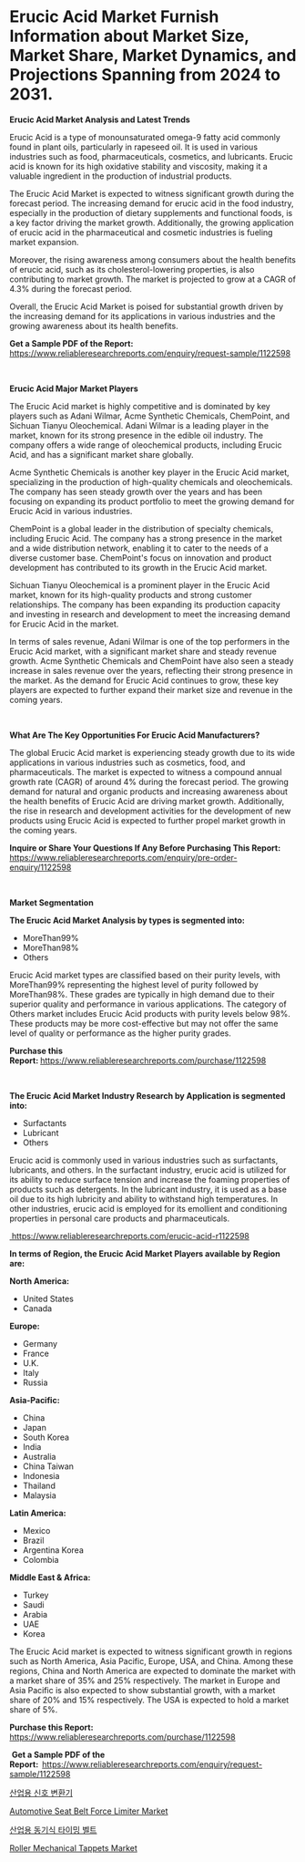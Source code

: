 <p><h1>Erucic Acid Market Furnish Information about Market Size, Market Share, Market Dynamics, and Projections Spanning from 2024 to 2031.</h1></p><p><strong>Erucic Acid Market Analysis and Latest Trends</strong></p>
<p><p>Erucic Acid is a type of monounsaturated omega-9 fatty acid commonly found in plant oils, particularly in rapeseed oil. It is used in various industries such as food, pharmaceuticals, cosmetics, and lubricants. Erucic acid is known for its high oxidative stability and viscosity, making it a valuable ingredient in the production of industrial products.</p><p>The Erucic Acid Market is expected to witness significant growth during the forecast period. The increasing demand for erucic acid in the food industry, especially in the production of dietary supplements and functional foods, is a key factor driving the market growth. Additionally, the growing application of erucic acid in the pharmaceutical and cosmetic industries is fueling market expansion.</p><p>Moreover, the rising awareness among consumers about the health benefits of erucic acid, such as its cholesterol-lowering properties, is also contributing to market growth. The market is projected to grow at a CAGR of 4.3% during the forecast period.</p><p>Overall, the Erucic Acid Market is poised for substantial growth driven by the increasing demand for its applications in various industries and the growing awareness about its health benefits.</p></p>
<p><strong>Get a Sample PDF of the Report:&nbsp;</strong> <a href="https://www.reliableresearchreports.com/enquiry/request-sample/1122598">https://www.reliableresearchreports.com/enquiry/request-sample/1122598</a></p>
<p>&nbsp;</p>
<p><strong>Erucic Acid Major Market Players</strong></p>
<p><p>The Erucic Acid market is highly competitive and is dominated by key players such as Adani Wilmar, Acme Synthetic Chemicals, ChemPoint, and Sichuan Tianyu Oleochemical. Adani Wilmar is a leading player in the market, known for its strong presence in the edible oil industry. The company offers a wide range of oleochemical products, including Erucic Acid, and has a significant market share globally.</p><p>Acme Synthetic Chemicals is another key player in the Erucic Acid market, specializing in the production of high-quality chemicals and oleochemicals. The company has seen steady growth over the years and has been focusing on expanding its product portfolio to meet the growing demand for Erucic Acid in various industries.</p><p>ChemPoint is a global leader in the distribution of specialty chemicals, including Erucic Acid. The company has a strong presence in the market and a wide distribution network, enabling it to cater to the needs of a diverse customer base. ChemPoint's focus on innovation and product development has contributed to its growth in the Erucic Acid market.</p><p>Sichuan Tianyu Oleochemical is a prominent player in the Erucic Acid market, known for its high-quality products and strong customer relationships. The company has been expanding its production capacity and investing in research and development to meet the increasing demand for Erucic Acid in the market.</p><p>In terms of sales revenue, Adani Wilmar is one of the top performers in the Erucic Acid market, with a significant market share and steady revenue growth. Acme Synthetic Chemicals and ChemPoint have also seen a steady increase in sales revenue over the years, reflecting their strong presence in the market. As the demand for Erucic Acid continues to grow, these key players are expected to further expand their market size and revenue in the coming years.</p></p>
<p>&nbsp;</p>
<p><strong>What Are The Key Opportunities For Erucic Acid Manufacturers?</strong></p>
<p><p>The global Erucic Acid market is experiencing steady growth due to its wide applications in various industries such as cosmetics, food, and pharmaceuticals. The market is expected to witness a compound annual growth rate (CAGR) of around 4% during the forecast period. The growing demand for natural and organic products and increasing awareness about the health benefits of Erucic Acid are driving market growth. Additionally, the rise in research and development activities for the development of new products using Erucic Acid is expected to further propel market growth in the coming years.</p></p>
<p><strong>Inquire or Share Your Questions If Any Before Purchasing This Report:</strong> <a href="https://www.reliableresearchreports.com/enquiry/pre-order-enquiry/1122598">https://www.reliableresearchreports.com/enquiry/pre-order-enquiry/1122598</a></p>
<p>&nbsp;</p>
<p><strong>Market Segmentation</strong></p>
<p><strong>The Erucic Acid Market Analysis by types is segmented into:</strong></p>
<p><ul><li>MoreThan99%</li><li>MoreThan98%</li><li>Others</li></ul></p>
<p><p>Erucic Acid market types are classified based on their purity levels, with MoreThan99% representing the highest level of purity followed by MoreThan98%. These grades are typically in high demand due to their superior quality and performance in various applications. The category of Others market includes Erucic Acid products with purity levels below 98%. These products may be more cost-effective but may not offer the same level of quality or performance as the higher purity grades.</p></p>
<p><strong>Purchase this Report:&nbsp;</strong><a href="https://www.reliableresearchreports.com/purchase/1122598">https://www.reliableresearchreports.com/purchase/1122598</a></p>
<p>&nbsp;</p>
<p><strong>The Erucic Acid Market Industry Research by Application is segmented into:</strong></p>
<p><ul><li>Surfactants</li><li>Lubricant</li><li>Others</li></ul></p>
<p><p>Erucic acid is commonly used in various industries such as surfactants, lubricants, and others. In the surfactant industry, erucic acid is utilized for its ability to reduce surface tension and increase the foaming properties of products such as detergents. In the lubricant industry, it is used as a base oil due to its high lubricity and ability to withstand high temperatures. In other industries, erucic acid is employed for its emollient and conditioning properties in personal care products and pharmaceuticals.</p></p>
<p><a href="https://www.reliableresearchreports.com/erucic-acid-r1122598">&nbsp;https://www.reliableresearchreports.com/erucic-acid-r1122598</a></p>
<p><strong>In terms of Region, the Erucic Acid Market Players available by Region are:</strong></p>
<p>
    <p> <strong> North America: </strong>
        <ul>
            <li>United States</li>
            <li>Canada</li>
        </ul>
        </p> 
    <p> <strong> Europe: </strong>
        <ul>
            <li>Germany</li>
            <li>France</li>
            <li>U.K.</li>
            <li>Italy</li>
            <li>Russia</li>
        </ul>
        </p> 
    <p> <strong> Asia-Pacific: </strong>
        <ul>
            <li>China</li>
            <li>Japan</li>
            <li>South Korea</li>
            <li>India</li>
            <li>Australia</li>
            <li>China Taiwan</li>
            <li>Indonesia</li>
            <li>Thailand</li>
            <li>Malaysia</li>
        </ul>
        </p> 
    <p> <strong> Latin America: </strong>
        <ul>
            <li>Mexico</li>
            <li>Brazil</li>
            <li>Argentina Korea</li>
            <li>Colombia</li>
        </ul>
        </p> 
    <p> <strong> Middle East & Africa: </strong>
        <ul>
            <li>Turkey</li>
            <li>Saudi</li>
            <li>Arabia</li>
            <li>UAE</li>
            <li>Korea</li>
        </ul>
    </p>
    </p>
<p><p>The Erucic Acid market is expected to witness significant growth in regions such as North America, Asia Pacific, Europe, USA, and China. Among these regions, China and North America are expected to dominate the market with a market share of 35% and 25% respectively. The market in Europe and Asia Pacific is also expected to show substantial growth, with a market share of 20% and 15% respectively. The USA is expected to hold a market share of 5%.</p></p>
<p><strong>Purchase this Report: </strong><a href="https://www.reliableresearchreports.com/purchase/1122598">https://www.reliableresearchreports.com/purchase/1122598</a></p>
<p>&nbsp;<strong>Get a Sample PDF of the Report:&nbsp;&nbsp;</strong><a href="https://www.reliableresearchreports.com/enquiry/request-sample/1122598">https://www.reliableresearchreports.com/enquiry/request-sample/1122598</a></p>
<p><strong></strong></p>
<p><p><a href="https://github.com/tukangkrupk/Market-Research-Report-List-1/blob/main/8556657117299.md">산업용 신호 변환기</a></p><p><a href="https://github.com/zkngisync/Market-Research-Report-List-1/blob/main/automotive-seat-belt-force-limiter-market.md">Automotive Seat Belt Force Limiter Market</a></p><p><a href="https://github.com/sarassiksa/Market-Research-Report-List-1/blob/main/9838632117300.md">산업용 동기식 타이밍 벨트</a></p><p><a href="https://github.com/brendafegmorris532/Market-Research-Report-List-1/blob/main/roller-mechanical-tappets-market.md">Roller Mechanical Tappets Market</a></p></p>